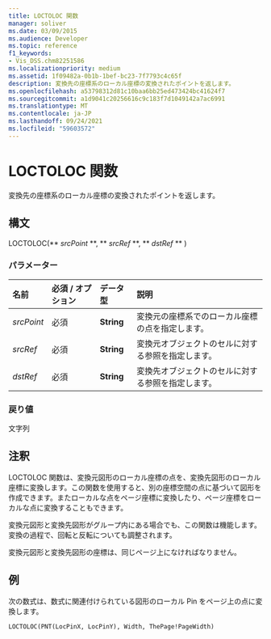 ```yaml
---
title: LOCTOLOC 関数
manager: soliver
ms.date: 03/09/2015
ms.audience: Developer
ms.topic: reference
f1_keywords:
- Vis_DSS.chm82251586
ms.localizationpriority: medium
ms.assetid: 1f09482a-0b1b-1bef-bc23-7f7793c4c65f
description: 変換先の座標系のローカル座標の変換されたポイントを返します。
ms.openlocfilehash: a53798312d81c10baa6bb25ed473424bc41624f7
ms.sourcegitcommit: a1d9041c20256616c9c183f7d1049142a7ac6991
ms.translationtype: MT
ms.contentlocale: ja-JP
ms.lasthandoff: 09/24/2021
ms.locfileid: "59603572"
---
```

# <a name="loctoloc-function"></a>LOCTOLOC 関数

変換先の座標系のローカル座標の変換されたポイントを返します。
  
## <a name="syntax"></a>構文

LOCTOLOC(** *srcPoint* **, ** *srcRef* **, ** *dstRef* ** ) 
  
### <a name="parameters"></a>パラメーター

|**名前**|**必須 / オプション**|**データ型**|**説明**|
|:-----|:-----|:-----|:-----|
| _srcPoint_ <br/> |必須  <br/> |**String** <br/> | 変換元の座標系でのローカル座標の点を指定します。  <br/> |
| _srcRef_ <br/> |必須  <br/> |**String** <br/> | 変換元オブジェクトのセルに対する参照を指定します。  <br/> |
| _dstRef_ <br/> |必須  <br/> |**String** <br/> | 変換先オブジェクトのセルに対する参照を指定します。  <br/> |
   
### <a name="return-value"></a>戻り値

文字列
  
## <a name="remarks"></a>注釈

LOCTOLOC 関数は、変換元図形のローカル座標の点を、変換先図形のローカル座標に変換します。この関数を使用すると、別の座標空間の点に基づいて図形を作成できます。またローカルな点をページ座標に変換したり、ページ座標をローカルな点に変換することもできます。
  
変換元図形と変換先図形がグループ内にある場合でも、この関数は機能します。変換の過程で、回転と反転についても調整されます。
  
変換元図形と変換先図形の座標は、同じページ上になければなりません。
  
## <a name="example"></a>例

次の数式は、数式に関連付けられている図形のローカル Pin をページ上の点に変換します。
  
```vb
LOCTOLOC(PNT(LocPinX, LocPinY), Width, ThePage!PageWidth)
```


